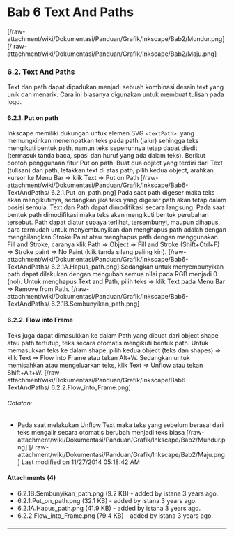 # Bab 6 Text And Paths
[/raw-attachment/wiki/Dokumentasi/Panduan/Grafik/Inkscape/Bab2/Mundur.png] [/
raw-attachment/wiki/Dokumentasi/Panduan/Grafik/Inkscape/Bab2/Maju.png]
### 6.2. Text And Paths
Text dan path dapat dipadukan menjadi sebuah kombinasi desain text yang unik
dan menarik. Cara ini biasanya digunakan untuk membuat tulisan pada logo.
#### 6.2.1. Put on path
Inkscape memiliki dukungan untuk elemen SVG `<textPath>`. yang memungkinkan
menempatkan teks pada path (jalur) sehingga teks mengikuti bentuk path, namun
teks sepenuhnya tetap dapat diedit (termasuk tanda baca, spasi dan huruf yang
ada dalam teks). Berikut contoh penggunaan fitur Put on path:
Buat dua object yang terdiri dari Text (tulisan) dan path, letakkan text di
atas path, pilih kedua object, arahkan kursor ke Menu Bar => klik Text => Put
on Path
[/raw-attachment/wiki/Dokumentasi/Panduan/Grafik/Inkscape/Bab6-TextAndPaths/
6.2.1.Put_on_path.png]
Pada saat path digeser maka teks akan mengikutinya, sedangkan jika teks yang
digeser path akan tetap dalam posisi semula. Text dan Path dapat dimodifikasi
secara langsung. Pada saat bentuk path dimodifikasi maka teks akan mengikuti
bentuk perubahan tersebut.
Path dapat diatur supaya terlihat, tersembunyi, maupun dihapus, cara termudah
untuk menyembunyikan dan menghapus path adalah dengan menghilangkan Stroke
Paint atau menghapus path dengan menggunakan Fill and Stroke, caranya klik Path
=> Object => Fill and Stroke (Shift+Ctrl+F) => Stroke paint => No Paint (klik
tanda silang paling kiri).
[/raw-attachment/wiki/Dokumentasi/Panduan/Grafik/Inkscape/Bab6-TextAndPaths/
6.2.1A.Hapus_path.png]
Sedangkan untuk menyembunyikan path dapat dilakukan dengan mengubah semua nilai
pada RGB menjadi 0 (nol). Untuk menghapus Text and Path, pilih teks => klik
Text pada Menu Bar => Remove from Path.
[/raw-attachment/wiki/Dokumentasi/Panduan/Grafik/Inkscape/Bab6-TextAndPaths/
6.2.1B.Sembunyikan_path.png]
#### 6.2.2. Flow into Frame
Teks juga dapat dimasukkan ke dalam Path yang dibuat dari object shape atau
path tertutup, teks secara otomatis mengikuti bentuk path. Untuk memasukkan
teks ke dalam shape, pilih kedua object (teks dan shapes) => klik Text => Flow
into Frame atau tekan Alt+W. Sedangkan untuk memisahkan atau mengeluarkan teks,
klik Text => Unflow atau tekan Shift+Alt+W.
[/raw-attachment/wiki/Dokumentasi/Panduan/Grafik/Inkscape/Bab6-TextAndPaths/
6.2.2.Flow_into_Frame.png]
###### Catatan:
  * Pada saat melakukan Unflow Text maka teks yang sebelum berasal dari teks
      mengalir secara otomatis berubah menjadi teks biasa
[/raw-attachment/wiki/Dokumentasi/Panduan/Grafik/Inkscape/Bab2/Mundur.png] [/
raw-attachment/wiki/Dokumentasi/Panduan/Grafik/Inkscape/Bab2/Maju.png]
Last modified on 11/27/2014 05:18:42 AM
#### Attachments (4)
  * 6.2.1B.Sembunyikan_path.png​ (9.2 KB) - added by istana 3 years ago.
  * 6.2.1.Put_on_path.png​ (32.1 KB) - added by istana 3 years ago.
  * 6.2.1A.Hapus_path.png​ (41.9 KB) - added by istana 3 years ago.
  * 6.2.2.Flow_into_Frame.png​ (79.4 KB) - added by istana 3 years ago.
#### 
    
 
 
 
 
 
---
 
